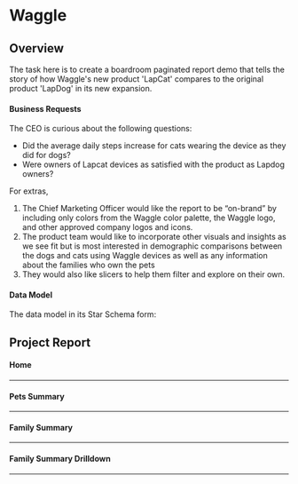 # Waggle

## Overview
The task here is to create a boardroom paginated report demo that tells the story of how Waggle's new product 'LapCat' compares to the original product 'LapDog' in its new expansion.

#### Business Requests 

The CEO is curious about the following questions:

* Did the average daily steps increase for cats wearing the device as they did for dogs?
* Were owners of Lapcat devices as satisfied with the product as Lapdog owners?

For extras, 

1. The Chief Marketing Officer would like the report to be “on-brand” by including only colors from the Waggle color palette, the Waggle logo, and other approved company logos and icons.
2. The product team would like to incorporate other visuals and insights as we see fit but is most interested in demographic comparisons between the dogs and cats using Waggle devices as well as any information about the families who own the pets
3. They would also like slicers to help them filter and explore on their own.

#### Data Model
The data model in its Star Schema form:



## Project Report
#### Home 
----

#### Pets Summary
----

#### Family Summary
----

#### Family Summary Drilldown
----

